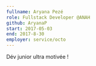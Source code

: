 ```yaml
---
fullname: Aryana Pezé
role: Fullstack Developer @ANAH
github: AryanaP
start: 2017-05-03
end: 2017-8-30
employer: service/octo
---
```


Dév junior ultra motivée !
